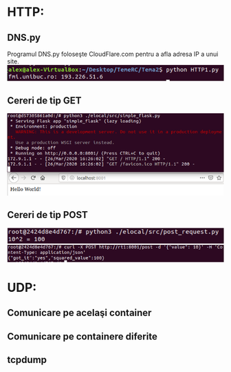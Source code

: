 # HTTP:
## DNS.py
Programul DNS.py foloseşte CloudFlare.com pentru a afla adresa IP a unui site.
![](http/http1console.PNG)

## Cereri de tip **GET**
![](http/http2console.PNG)

## Cereri de tip **POST**
![](http/http3console2.PNG)
![](http/http3console.PNG)

# UDP:
## Comunicare pe acelaşi container

## Comunicare pe containere diferite

## tcpdump
